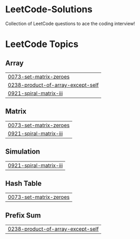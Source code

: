 # LeetCode-Solutions
Collection of LeetCode questions to ace the coding interview!

<!---LeetCode Topics Start-->
# LeetCode Topics
## Array
|  |
| ------- |
| [0073-set-matrix-zeroes](https://github.com/chadify/LeetCode-Solutions/tree/master/0073-set-matrix-zeroes) |
| [0238-product-of-array-except-self](https://github.com/chadify/LeetCode-Solutions/tree/master/0238-product-of-array-except-self) |
| [0921-spiral-matrix-iii](https://github.com/chadify/LeetCode-Solutions/tree/master/0921-spiral-matrix-iii) |
## Matrix
|  |
| ------- |
| [0073-set-matrix-zeroes](https://github.com/chadify/LeetCode-Solutions/tree/master/0073-set-matrix-zeroes) |
| [0921-spiral-matrix-iii](https://github.com/chadify/LeetCode-Solutions/tree/master/0921-spiral-matrix-iii) |
## Simulation
|  |
| ------- |
| [0921-spiral-matrix-iii](https://github.com/chadify/LeetCode-Solutions/tree/master/0921-spiral-matrix-iii) |
## Hash Table
|  |
| ------- |
| [0073-set-matrix-zeroes](https://github.com/chadify/LeetCode-Solutions/tree/master/0073-set-matrix-zeroes) |
## Prefix Sum
|  |
| ------- |
| [0238-product-of-array-except-self](https://github.com/chadify/LeetCode-Solutions/tree/master/0238-product-of-array-except-self) |
<!---LeetCode Topics End-->
